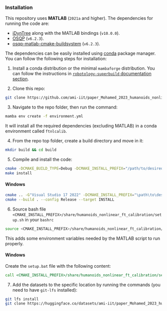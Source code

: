 ### Installation

This repository uses **MATLAB** (`2021a` and higher). The dependencies for running the code are:

- [iDynTree](https://github.com/robotology/idyntree) along with the MATLAB bindings (`v10.0.0`).
- [OSQP](https://doi.org/10.1007/s12532-020-00179-2) (`v6.2.3`).
- [osqp-matlab-cmake-buildsystem](https://github.com/ami-iit/osqp-matlab-cmake-buildsystem) (`v6.2.3`).

The dependencies can be easily installed using [conda](https://docs.conda.io/en/latest/) package manager. You can follow the following steps for installation:

1. Install a conda distribution or the minimal `mambaforge` distribution. You can follow the instructions in [`robotology-superbuild` documentation section](https://github.com/robotology/robotology-superbuild/blob/master/doc/conda-forge.md#install-a-conda-distribution).

2. Clone this repo:

```sh
git clone https://github.com/ami-iit/paper_Mohamed_2023_humanoids_nonlinear_ft_calibration.git
```

3. Navigate to the repo folder, then run the command:

```sh
mamba env create -f environment.yml
```

It will install all the required dependencies (excluding MATLAB) in a conda environment called `ftnlcalib`.

4. From the repo top folder, create a build directory and move in it:

```sh
mkdir build && cd build
```

5. Compile and install the code:

```sh
cmake -DCMAKE_BUILD_TYPE=Debug -DCMAKE_INSTALL_PREFIX="/path/to/desired/install/dir"
make install
```

#### Windows

```sh
cmake .. -G"Visual Studio 17 2022" -DCMAKE_INSTALL_PREFIX="\path\to\desired\install\dir"
cmake --build . --config Release --target INSTALL
```

6. Source bash file `<CMAKE_INSTALL_PREFIX>/share/humanoids_nonlinear_ft_calibration/setup.sh` in your `bashrc`

```sh
source <CMAKE_INSTALL_PREFIX>/share/humanoids_nonlinear_ft_calibration/setup.sh
```

This adds some environment variables needed by the MATLAB script to run properly.

#### Windows

Create the `setup.bat` file with the following content:

```cmd
call <CMAKE_INSTALL_PREFIX>/share/humanoids_nonlinear_ft_calibration/setup.bat 
```

7. Add the datasets to the specific location by running the commands (you need to have `git-lfs` installed):

```sh
git lfs install
git clone https://huggingface.co/datasets/ami-iit/paper_Mohamed_2023_humanoids_nonlinear-ft-calibration_dataset $FT_PAPER_DATASETS_PATH
```

